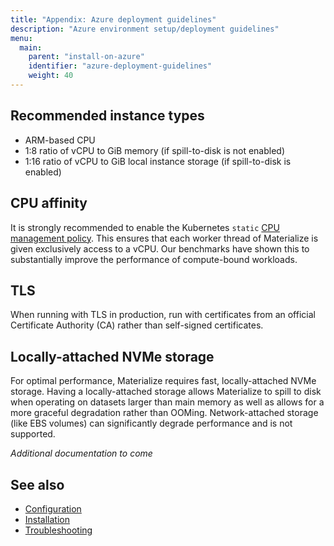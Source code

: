 ```yaml
---
title: "Appendix: Azure deployment guidelines"
description: "Azure environment setup/deployment guidelines"
menu:
  main:
    parent: "install-on-azure"
    identifier: "azure-deployment-guidelines"
    weight: 40
---
```


## Recommended instance types

- ARM-based CPU
- 1:8 ratio of vCPU to GiB memory (if spill-to-disk is not enabled)
- 1:16 ratio of vCPU to GiB local instance storage (if spill-to-disk is enabled)


## CPU affinity

It is strongly recommended to enable the Kubernetes `static` [CPU management policy](https://kubernetes.io/docs/tasks/administer-cluster/cpu-management-policies/#static-policy).
This ensures that each worker thread of Materialize is given exclusively access to a vCPU. Our benchmarks have shown this
to substantially improve the performance of compute-bound workloads.

## TLS

When running with TLS in production, run with certificates from an official
Certificate Authority (CA) rather than self-signed certificates.

## Locally-attached NVMe storage

For optimal performance, Materialize requires fast, locally-attached NVMe
storage. Having a locally-attached storage allows Materialize to spill to disk
when operating on datasets larger than main memory as well as allows for a more
graceful degradation rather than OOMing. Network-attached storage (like EBS
volumes) can significantly degrade performance and is not supported.

*Additional documentation to come*

## See also

- [Configuration](/installation/configuration/)
- [Installation](/installation/)
- [Troubleshooting](/installation/troubleshooting/)
